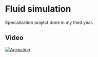 # Fluid simulation 
Specialization project done in my third year.

## Video

[![Animation](https://img.youtube.com/vi/https://youtu.be/OIidIteDPgc/0.jpg)](http://www.youtube.com/watch?v=https://youtu.be/OIidIteDPgc)
